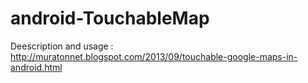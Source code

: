 android-TouchableMap
====================

Deescription and usage :
http://muratonnet.blogspot.com/2013/09/touchable-google-maps-in-android.html
